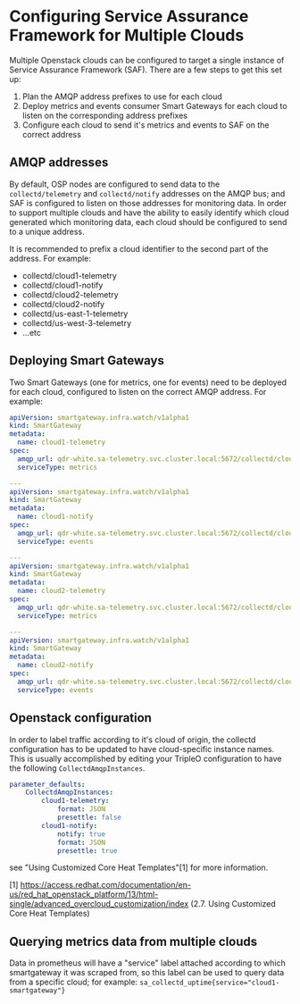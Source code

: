 # Configuring Service Assurance Framework for Multiple Clouds

Multiple Openstack clouds can be configured to target a single instance of
Service Assurance Framework (SAF). There are a few steps to get this set up:

1. Plan the AMQP address prefixes to use for each cloud
1. Deploy metrics and events consumer Smart Gateways for each cloud to listen on
  the corresponding address prefixes
1. Configure each cloud to send it's metrics and events to SAF on the
  correct address

## AMQP addresses

By default, OSP nodes are configured to send data to the `collectd/telemetry`
and `collectd/notify` addresses on the AMQP bus; and SAF is configured to
listen on those addresses for monitoring data. In order to support multiple
clouds and have the ability to easily identify which cloud generated which
monitoring data, each cloud should be configured to send to a unique address.

It is recommended to prefix a cloud identifier to the second part of the
address. For example:

* collectd/cloud1-telemetry
* collectd/cloud1-notify
* collectd/cloud2-telemetry
* collectd/cloud2-notify
* collectd/us-east-1-telemetry
* collectd/us-west-3-telemetry
* ...etc

## Deploying Smart Gateways

Two Smart Gateways (one for metrics, one for events) need to be deployed
for each cloud, configured to listen on the correct AMQP address. For example:

```yaml
apiVersion: smartgateway.infra.watch/v1alpha1
kind: SmartGateway
metadata:
  name: cloud1-telemetry
spec:
  amqp_url: qdr-white.sa-telemetry.svc.cluster.local:5672/collectd/cloud1-telemetry
  serviceType: metrics

---
apiVersion: smartgateway.infra.watch/v1alpha1
kind: SmartGateway
metadata:
  name: cloud1-notify
spec:
  amqp_url: qdr-white.sa-telemetry.svc.cluster.local:5672/collectd/cloud1-notify
  serviceType: events

---
apiVersion: smartgateway.infra.watch/v1alpha1
kind: SmartGateway
metadata:
  name: cloud2-telemetry
spec:
  amqp_url: qdr-white.sa-telemetry.svc.cluster.local:5672/collectd/cloud2-telemetry
  serviceType: metrics

---
apiVersion: smartgateway.infra.watch/v1alpha1
kind: SmartGateway
metadata:
  name: cloud2-notify
spec:
  amqp_url: qdr-white.sa-telemetry.svc.cluster.local:5672/collectd/cloud2-notify
  serviceType: events
```

## Openstack configuration

In order to label traffic according to it's cloud of origin, the collectd
configuration has to be updated to have cloud-specific instance names. This is
usually accomplished by editing your TripleO configuration to have the
following `CollectdAmqpInstances`.

```yaml
parameter_defaults:
    CollectdAmqpInstances:
        cloud1-telemetry:
            format: JSON
            presettle: false
        cloud1-notify:
            notify: true
            format: JSON
            presettle: true
```

see "Using Customized Core Heat Templates"[1] for more information.

[1] https://access.redhat.com/documentation/en-us/red_hat_openstack_platform/13/html-single/advanced_overcloud_customization/index (2.7. Using Customized Core Heat Templates)

## Querying metrics data from multiple clouds

Data in prometheus will have a "service" label attached according to which
smartgateway it was scraped from, so this label can be used to query data from a
specific cloud; for example: `sa_collectd_uptime{service="cloud1-smartgateway"}`
